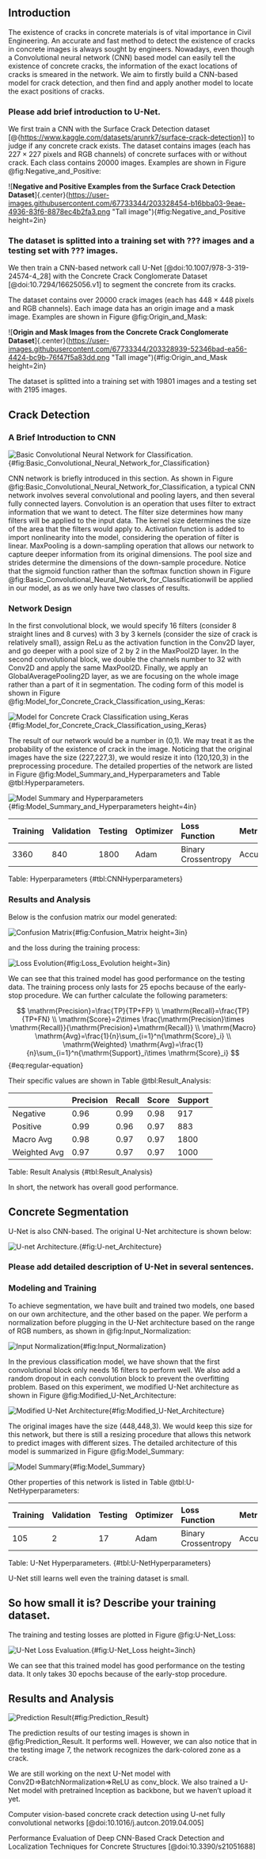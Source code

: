 ## Introduction

The existence of cracks in concrete materials is of vital importance in Civil Engineering. An accurate and fast method to detect the existence of cracks in concrete images is always sought by engineers. Nowadays, even though a Convolutional neural network (CNN) based model can easily tell the existence of concrete cracks, the information of the exact locations of cracks is smeared in the network. We aim to firstly build a CNN-based model for crack detection, and then find and apply another model to locate the exact positions of cracks. 

### Please add brief introduction to U-Net. 

We first train a CNN with the Surface Crack Detection dataset [@{https://www.kaggle.com/datasets/arunrk7/surface-crack-detection}] to judge if any concrete crack exists. The dataset contains images (each has $227 \times 227$ pixels and RGB channels) of concrete surfaces with or without crack. Each class contains $20000$ images. Examples are shown in Figure @fig:Negative_and_Positive:

![**Negative and Positive Examples from the Surface Crack Detection Dataset**]{.center}(https://user-images.githubusercontent.com/67733344/203328454-b16bba03-9eae-4936-83f6-8878ec4b2fa3.png "Tall image"){#fig:Negative_and_Positive height=2in}

### The dataset is splitted into a training set with ??? images and a testing set with ??? images. 

We then train a CNN-based network call U-Net [@doi:10.1007/978-3-319-24574-4_28] with the Concrete Crack Conglomerate Dataset [@doi:10.7294/16625056.v1] to segment the concrete from its cracks. 

The dataset contains over $20000$ crack images (each has $448 \times 448$ pixels and RGB channels). Each image data has an origin image and a mask image. Examples are shown in Figure @fig:Origin_and_Mask:

![**Origin and Mask Images from the Concrete Crack Conglomerate Dataset**]{.center}(https://user-images.githubusercontent.com/67733344/203328939-52346bad-ea56-4424-bc9b-76f47f5a83dd.png "Tall image"){#fig:Origin_and_Mask height=2in}

The dataset is splitted into a training set with 19801 images and a testing set with 2195 images. 

## Crack Detection

### A Brief Introduction to CNN 

![**Basic Convolutional Neural Network for Classification.**
](./images/Basic_Convolutional_Neural_Network_for_Classification.png "Wide image"){#fig:Basic_Convolutional_Neural_Network_for_Classification}

CNN network is briefly introduced in this section. As shown in Figure @fig:Basic_Convolutional_Neural_Network_for_Classification, a typical CNN network involves several convolutional and pooling layers, and then several fully connected layers. Convolution is an operation that uses filter to extract information that we want to detect. The filter size determines how many filters will be applied to the input data. The kernel size determines the size of the area that the filters would apply to. Activation function is added to import nonlinearity into the model, considering the operation of filter is linear. MaxPooling is a down-sampling operation that allows our network to capture deeper information from its original dimensions. The pool size and strides determine the dimensions of the down-sample procedure. Notice that the sigmoid function rather than the softmax function shown in  Figure @fig:Basic_Convolutional_Neural_Network_for_Classificationwill be applied in our model, as as we only have two classes of results. 

### Network Design
In the first convolutional block, we would specify 16 filters (consider 8 straight lines and 8 curves) with 3 by 3 kernels (consider the size of crack is relatively small), assign ReLu as the activation function in the Conv2D layer, and go deeper with a pool size of 2 by 2 in the MaxPool2D layer. In the second convolutional block, we double the channels number to 32 with Conv2D and apply the same MaxPool2D. Finally, we apply an GlobalAveragePooling2D layer, as we are focusing on the whole image rather than a part of it in segmentation. The coding form of this model is shown in Figure @fig:Model_for_Concrete_Crack_Classification_using_Keras:

![**Model for Concrete Crack Classification using_Keras**
](./images/Model_for_Concrete_Crack_Classification_using_Keras.png "Wide image"){#fig:Model_for_Concrete_Crack_Classification_using_Keras}

The result of our network would be a number in (0,1). We may treat it as the probability of the existence of crack in the image. Noticing that the original images have the size (227,227,3), we would resize it into (120,120,3) in the preprocessing procedure. The detailed properties of the network are listed in Figure @fig:Model_Summary_and_Hyperparameters and Table @tbl:Hyperparameters.

![**Model Summary and Hyperparameters**
](./images/Model_Summary_and_Hyperparameters.png "Tall image"){#fig:Model_Summary_and_Hyperparameters height=4in}

| Training   | Validation | Testing    | Optimizer | Loss Function | Metrics | Max Epochs |
|:-----------|:------|:------|:------|:------|:------|:------|
| 3360 | 840  | 1800 | Adam | Binary Crossentropy | Accuracy | 100 | 

Table: Hyperparameters
{#tbl:CNNHyperparameters}

### Results and Analysis 

Below is the confusion matrix our model generated:

![
**Confusion Matrix**
](./images/Confusion_Matrix.png "Square image"){#fig:Confusion_Matrix height=3in}

and the loss during the training process: 

![
**Loss Evolution**
](./images/Loss_Evolution.png "Tall image"){#fig:Loss_Evolution height=3in}

We can see that this trained model has good performance on the testing data. The training process only lasts for 25 epochs because of the early-stop procedure. We can further calculate the following parameters:

$$
\mathrm{Precision}=\frac{TP}{TP+FP}
\\
\mathrm{Recall}=\frac{TP}{TP+FN}
\\
\mathrm{Score}=2\times \frac{\mathrm{Precision}\times \mathrm{Recall}}{\mathrm{Precision}+\mathrm{Recall}}
\\
\mathrm{Macro} \mathrm{Avg}=\frac{1}{n}\sum_{i=1}^n{\mathrm{Score}_i}
\\
\mathrm{Weighted} \mathrm{Avg}=\frac{1}{n}\sum_{i=1}^n{\mathrm{Support}_i\times \mathrm{Score}_i}
$${#eq:regular-equation}

Their specific values are shown in Table @tbl:Result_Analysis:

| | Precision | Recall | Score | Support |
|:-----------|:------|:------|:------|:------|
| Negative	| 0.96|	0.99 | 0.98 | 917 | 
| Positive | 0.99 | 0.96 | 0.97 | 883 |	
| Macro Avg | 0.98 | 0.97 | 0.97 | 1800 |	
| Weighted Avg | 0.97 | 0.97 | 0.97 | 1000 |	


Table: Result Analysis
{#tbl:Result_Analysis}

In short, the network has overall good performance.

## Concrete Segmentation 

U-Net is also CNN-based. The original U-Net architecture is shown below:

![**U-net Architecture.**
](./images/U-net_Architecture.png "Wide image"){#fig:U-net_Architecture}

### Please add detailed description of U-Net in several sentences. 

### Modeling and Training 

To achieve segmentation, we have built and trained two models, one based on our own architecture, and the other based on the paper. 
We perform a normalization before plugging in the U-Net architecture based on the range of RGB numbers, as shown in @fig:Input_Normalization:

![**Input Normalization**
](./images/Input_Normalization.png "Wide image"){#fig:Input_Normalization}

In the previous classification model, we have shown that the first convolutional block only needs 16 filters to perform well. We also add a random dropout in each convolution block to prevent the overfitting problem. Based on this experiment, we modified U-Net architecture as shown in Figure @fig:Modified_U-Net_Architecture: 

![**Modified U-Net Architecture**
](./images/Modified_U-Net_Architecture.png "Wide image"){#fig:Modified_U-Net_Architecture}

The original images have the size (448,448,3). We would keep this size for this network, but there is still a resizing procedure that allows this network to predict images with different sizes. The detailed architecture of this model is summarized in Figure @fig:Model_Summary:

![**Model Summary**
](./images/Model_Summary.png "Wide image"){#fig:Model_Summary}

Other properties of this network is listed in Table @tbl:U-NetHyperparameters:

| Training   | Validation | Testing    | Optimizer | Loss Function | Metrics | Epochs |
|:-----------|:------|:------|:------|:------|:------|:------|
| 105 | 2 | 17 | Adam | Binary Crossentropy | Accuracy | 50 |

Table: U-Net Hyperparameters.
{#tbl:U-NetHyperparameters}

U-Net still learns well even the training dataset is small. 

## So how small it is? Describe your training dataset. 

The training and testing losses are plotted in Figure @fig:U-Net_Loss:

![**U-Net Loss Evaluation.**](https://user-images.githubusercontent.com/67733344/203299831-e2a78d2b-2c6b-4945-b915-a073371f3380.png "Tall image"){#fig:U-Net_Loss height=3inch}

We can see that this trained model has good performance on the testing data. It only takes 30 epochs because of the early-stop procedure.

## Results and Analysis 

![**Prediction Result**](https://user-images.githubusercontent.com/67733344/203314642-4d22a93d-8601-43ac-8747-9bf9cd1b1e0b.png){#fig:Prediction_Result}

The prediction results of our testing images is shown in @fig:Prediction_Result. It performs well. However, we can also notice that in the testing image 7, the network recognizes the dark-colored zone as a crack. 

We are still working on the next U-Net model with Conv2D=>BatchNormalization=>ReLU  as conv_block. 
We also trained a U-Net model with pretrained Inception as backbone, but we haven’t upload it yet. 


Computer vision-based concrete crack detection using U-net fully convolutional networks
[@doi:10.1016/j.autcon.2019.04.005]

Performance Evaluation of Deep CNN-Based Crack Detection and Localization Techniques for Concrete Structures
[@doi:10.3390/s21051688]
